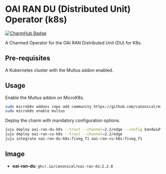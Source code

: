 # OAI RAN DU (Distributed Unit) Operator (k8s)
[![CharmHub Badge](https://charmhub.io/oai-ran-du-k8s/badge.svg)](https://charmhub.io/oai-ran-du-k8s)

A Charmed Operator for the OAI RAN Distributed Unit (DU) for K8s.

## Pre-requisites

A Kubernetes cluster with the Multus addon enabled.

## Usage

Enable the Multus addon on MicroK8s.

```bash
sudo microk8s addons repo add community https://github.com/canonical/microk8s-community-addons --reference feat/strict-fix-multus
sudo microk8s enable multus
```

Deploy the charm with mandatory configuration options.

```bash
juju deploy oai-ran-du-k8s --trust --channel=2.2/edge --config bandwidth=40 --config frequency-band=77 --config sub-carrier-spacing=30 --config center-frequency="4060"
juju deploy oai-ran-cu-k8s --trust --channel=2.2/edge
juju integrate oai-ran-du-k8s:fiveg_f1 oai-ran-cu-k8s:fiveg_f1
```

## Image

- **oai-ran-du**: `ghcr.io/canonical/oai-ran-du:2.2.0`
